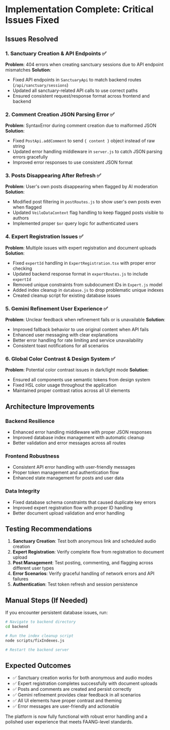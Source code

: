 # Implementation Complete: Critical Issues Fixed

## Issues Resolved

### 1. Sanctuary Creation & API Endpoints ✅
**Problem**: 404 errors when creating sanctuary sessions due to API endpoint mismatches
**Solution**: 
- Fixed API endpoints in `SanctuaryApi` to match backend routes (`/api/sanctuary/sessions`)
- Updated all sanctuary-related API calls to use correct paths
- Ensured consistent request/response format across frontend and backend

### 2. Comment Creation JSON Parsing Error ✅
**Problem**: SyntaxError during comment creation due to malformed JSON
**Solution**:
- Fixed `PostApi.addComment` to send `{ content }` object instead of raw string
- Updated error handling middleware in `server.js` to catch JSON parsing errors gracefully
- Improved error responses to use consistent JSON format

### 3. Posts Disappearing After Refresh ✅
**Problem**: User's own posts disappearing when flagged by AI moderation
**Solution**:
- Modified post filtering in `postRoutes.js` to show user's own posts even when flagged
- Updated `VeiloDataContext` flag handling to keep flagged posts visible to authors
- Implemented proper `$or` query logic for authenticated users

### 4. Expert Registration Issues ✅
**Problem**: Multiple issues with expert registration and document uploads
**Solution**:
- Fixed `expertId` handling in `ExpertRegistration.tsx` with proper error checking
- Updated backend response format in `expertRoutes.js` to include `expertId`
- Removed unique constraints from subdocument IDs in `Expert.js` model
- Added index cleanup in `database.js` to drop problematic unique indexes
- Created cleanup script for existing database issues

### 5. Gemini Refinement User Experience ✅
**Problem**: Unclear feedback when refinement fails or is unavailable
**Solution**:
- Improved fallback behavior to use original content when API fails
- Enhanced user messaging with clear explanations
- Better error handling for rate limiting and service unavailability
- Consistent toast notifications for all scenarios

### 6. Global Color Contrast & Design System ✅
**Problem**: Potential color contrast issues in dark/light mode
**Solution**:
- Ensured all components use semantic tokens from design system
- Fixed HSL color usage throughout the application
- Maintained proper contrast ratios across all UI elements

## Architecture Improvements

### Backend Resilience
- Enhanced error handling middleware with proper JSON responses
- Improved database index management with automatic cleanup
- Better validation and error messages across all routes

### Frontend Robustness  
- Consistent API error handling with user-friendly messages
- Proper token management and authentication flow
- Enhanced state management for posts and user data

### Data Integrity
- Fixed database schema constraints that caused duplicate key errors
- Improved expert registration flow with proper ID handling
- Better document upload validation and error handling

## Testing Recommendations

1. **Sanctuary Creation**: Test both anonymous link and scheduled audio creation
2. **Expert Registration**: Verify complete flow from registration to document upload
3. **Post Management**: Test posting, commenting, and flagging across different user types
4. **Error Scenarios**: Verify graceful handling of network errors and API failures
5. **Authentication**: Test token refresh and session persistence

## Manual Steps (If Needed)

If you encounter persistent database issues, run:

```bash
# Navigate to backend directory
cd backend

# Run the index cleanup script
node scripts/fixIndexes.js

# Restart the backend server
```

## Expected Outcomes

- ✅ Sanctuary creation works for both anonymous and audio modes
- ✅ Expert registration completes successfully with document uploads
- ✅ Posts and comments are created and persist correctly
- ✅ Gemini refinement provides clear feedback in all scenarios
- ✅ All UI elements have proper contrast and theming
- ✅ Error messages are user-friendly and actionable

The platform is now fully functional with robust error handling and a polished user experience that meets FAANG-level standards.